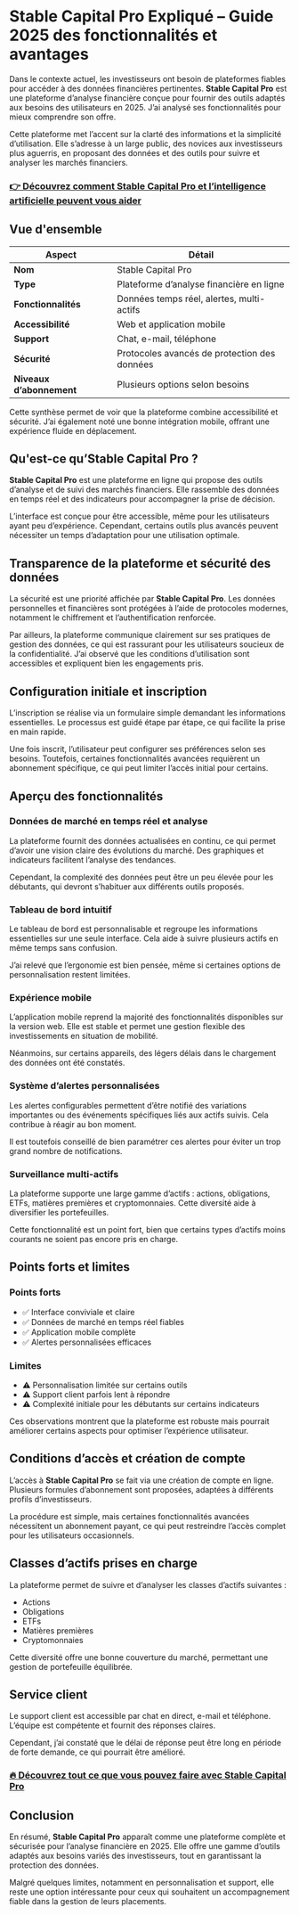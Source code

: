 # Stable Capital Pro Expliqué – Guide 2025 des fonctionnalités et avantages
 

Dans le contexte actuel, les investisseurs ont besoin de plateformes fiables pour accéder à des données financières pertinentes. **Stable Capital Pro** est une plateforme d’analyse financière conçue pour fournir des outils adaptés aux besoins des utilisateurs en 2025. J’ai analysé ses fonctionnalités pour mieux comprendre son offre.

Cette plateforme met l’accent sur la clarté des informations et la simplicité d’utilisation. Elle s’adresse à un large public, des novices aux investisseurs plus aguerris, en proposant des données et des outils pour suivre et analyser les marchés financiers.

### [👉 Découvrez comment Stable Capital Pro et l’intelligence artificielle peuvent vous aider](https://tinyurl.com/2d9b3jf9)
## Vue d'ensemble

| Aspect                | Détail                                  |
|-----------------------|----------------------------------------|
| **Nom**               | Stable Capital Pro                      |
| **Type**              | Plateforme d’analyse financière en ligne |
| **Fonctionnalités**   | Données temps réel, alertes, multi-actifs |
| **Accessibilité**     | Web et application mobile               |
| **Support**           | Chat, e-mail, téléphone                 |
| **Sécurité**          | Protocoles avancés de protection des données |
| **Niveaux d’abonnement** | Plusieurs options selon besoins       |

Cette synthèse permet de voir que la plateforme combine accessibilité et sécurité. J’ai également noté une bonne intégration mobile, offrant une expérience fluide en déplacement.

## Qu'est-ce qu’Stable Capital Pro ?

**Stable Capital Pro** est une plateforme en ligne qui propose des outils d’analyse et de suivi des marchés financiers. Elle rassemble des données en temps réel et des indicateurs pour accompagner la prise de décision.

L’interface est conçue pour être accessible, même pour les utilisateurs ayant peu d’expérience. Cependant, certains outils plus avancés peuvent nécessiter un temps d’adaptation pour une utilisation optimale.

## Transparence de la plateforme et sécurité des données

La sécurité est une priorité affichée par **Stable Capital Pro**. Les données personnelles et financières sont protégées à l’aide de protocoles modernes, notamment le chiffrement et l’authentification renforcée.

Par ailleurs, la plateforme communique clairement sur ses pratiques de gestion des données, ce qui est rassurant pour les utilisateurs soucieux de la confidentialité. J’ai observé que les conditions d’utilisation sont accessibles et expliquent bien les engagements pris.

## Configuration initiale et inscription

L’inscription se réalise via un formulaire simple demandant les informations essentielles. Le processus est guidé étape par étape, ce qui facilite la prise en main rapide.

Une fois inscrit, l’utilisateur peut configurer ses préférences selon ses besoins. Toutefois, certaines fonctionnalités avancées requièrent un abonnement spécifique, ce qui peut limiter l’accès initial pour certains.

## Aperçu des fonctionnalités

### Données de marché en temps réel et analyse

La plateforme fournit des données actualisées en continu, ce qui permet d’avoir une vision claire des évolutions du marché. Des graphiques et indicateurs facilitent l’analyse des tendances.

Cependant, la complexité des données peut être un peu élevée pour les débutants, qui devront s’habituer aux différents outils proposés.

### Tableau de bord intuitif

Le tableau de bord est personnalisable et regroupe les informations essentielles sur une seule interface. Cela aide à suivre plusieurs actifs en même temps sans confusion.

J’ai relevé que l’ergonomie est bien pensée, même si certaines options de personnalisation restent limitées.

### Expérience mobile

L’application mobile reprend la majorité des fonctionnalités disponibles sur la version web. Elle est stable et permet une gestion flexible des investissements en situation de mobilité.

Néanmoins, sur certains appareils, des légers délais dans le chargement des données ont été constatés.

### Système d’alertes personnalisées

Les alertes configurables permettent d’être notifié des variations importantes ou des événements spécifiques liés aux actifs suivis. Cela contribue à réagir au bon moment.

Il est toutefois conseillé de bien paramétrer ces alertes pour éviter un trop grand nombre de notifications.

### Surveillance multi-actifs

La plateforme supporte une large gamme d’actifs : actions, obligations, ETFs, matières premières et cryptomonnaies. Cette diversité aide à diversifier les portefeuilles.

Cette fonctionnalité est un point fort, bien que certains types d’actifs moins courants ne soient pas encore pris en charge.

## Points forts et limites

### Points forts  
- ✅ Interface conviviale et claire  
- ✅ Données de marché en temps réel fiables  
- ✅ Application mobile complète  
- ✅ Alertes personnalisées efficaces  

### Limites  
- ⚠️ Personnalisation limitée sur certains outils  
- ⚠️ Support client parfois lent à répondre  
- ⚠️ Complexité initiale pour les débutants sur certains indicateurs  

Ces observations montrent que la plateforme est robuste mais pourrait améliorer certains aspects pour optimiser l’expérience utilisateur.

## Conditions d’accès et création de compte

L’accès à **Stable Capital Pro** se fait via une création de compte en ligne. Plusieurs formules d’abonnement sont proposées, adaptées à différents profils d’investisseurs.

La procédure est simple, mais certaines fonctionnalités avancées nécessitent un abonnement payant, ce qui peut restreindre l’accès complet pour les utilisateurs occasionnels.

## Classes d’actifs prises en charge

La plateforme permet de suivre et d’analyser les classes d’actifs suivantes :  
- Actions  
- Obligations  
- ETFs  
- Matières premières  
- Cryptomonnaies  

Cette diversité offre une bonne couverture du marché, permettant une gestion de portefeuille équilibrée.

## Service client

Le support client est accessible par chat en direct, e-mail et téléphone. L’équipe est compétente et fournit des réponses claires.

Cependant, j’ai constaté que le délai de réponse peut être long en période de forte demande, ce qui pourrait être amélioré.

### [🔥 Découvrez tout ce que vous pouvez faire avec Stable Capital Pro](https://tinyurl.com/2d9b3jf9)
## Conclusion

En résumé, **Stable Capital Pro** apparaît comme une plateforme complète et sécurisée pour l’analyse financière en 2025. Elle offre une gamme d’outils adaptés aux besoins variés des investisseurs, tout en garantissant la protection des données.

Malgré quelques limites, notamment en personnalisation et support, elle reste une option intéressante pour ceux qui souhaitent un accompagnement fiable dans la gestion de leurs placements.